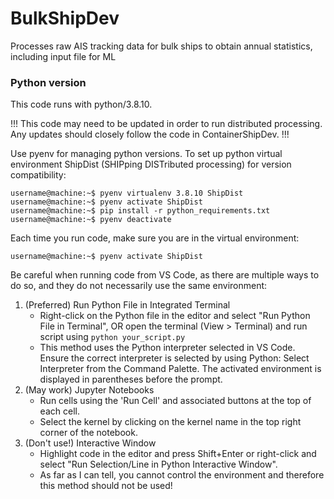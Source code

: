 # BulkShipDev

Processes raw AIS tracking data for bulk ships to obtain annual statistics, including input file for ML

### Python version
This code runs with python/3.8.10.

!!! This code may need to be updated in order to run distributed processing. Any updates should closely follow the code in ContainerShipDev. !!!

Use pyenv for managing python versions.
To set up python virtual environment ShipDist (SHIPping DISTributed processing) for version compatibility:

```console
username@machine:~$ pyenv virtualenv 3.8.10 ShipDist
username@machine:~$ pyenv activate ShipDist
username@machine:~$ pip install -r python_requirements.txt
username@machine:~$ pyenv deactivate
```

Each time you run code, make sure you are in the virtual environment:
```console
username@machine:~$ pyenv activate ShipDist
```
Be careful when running code from VS Code, as there are multiple ways to do so, and they do not necessarily use the same environment:

1. (Preferred) Run Python File in Integrated Terminal
    - Right-click on the Python file in the editor and select "Run Python File in Terminal", OR open the terminal (View > Terminal) and run script using `python your_script.py`
    - This method uses the Python interpreter selected in VS Code. Ensure the correct interpreter is selected by using Python: Select Interpreter from the Command Palette. The activated environment is displayed in parentheses before the prompt.
2. (May work) Jupyter Notebooks
    - Run cells using the 'Run Cell' and associated buttons at the top of each cell.
    - Select the kernel by clicking on the kernel name in the top right corner of the notebook.
3. (Don't use!) Interactive Window
    - Highlight code in the editor and press Shift+Enter or right-click and select "Run Selection/Line in Python Interactive Window".
    - As far as I can tell, you cannot control the environment and therefore this method should not be used!
